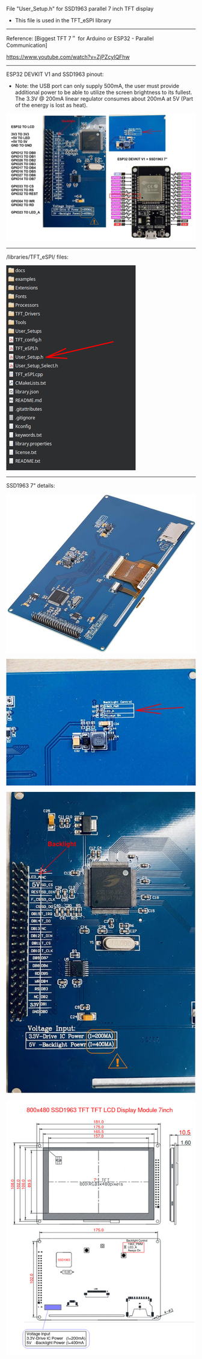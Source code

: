 File "User_Setup.h" for SSD1963 parallel 7 inch TFT display

- This file is used in the TFT_eSPI library

------

Reference:
[Biggest TFT 7＂ for Arduino or ESP32 - Parallel Communication]

https://www.youtube.com/watch?v=ZjPZcyIQFhw

------

ESP32 DEVKIT V1 and SSD1963 pinout:

- Note: the USB port can only supply 500mA, the user must provide additional power to be able to utilize the screen brightness to its fullest. The 3.3V @ 200mA linear regulator consumes about 200mA at 5V (Part of the energy is lost as heat).

![img](https://raw.githubusercontent.com/rtek1000/TFT_DDIG/main/Config/ESP32%2BLCD-pinout1.jpg)

------

/libraries/TFT_eSPI/ files:

![img](https://raw.githubusercontent.com/rtek1000/TFT_DDIG/main/Config/TFT_eSPI_files.png)

------

SSD1963 7" details:

![img](https://raw.githubusercontent.com/rtek1000/TFT_DDIG/main/Config/SSD1963.jpg)

![img](https://raw.githubusercontent.com/rtek1000/TFT_DDIG/main/Config/SSD1963_2.jpg)

![img](https://raw.githubusercontent.com/rtek1000/TFT_DDIG/main/Config/SSD1963_1.jpg)

![img](https://raw.githubusercontent.com/rtek1000/TFT_DDIG/main/Config/800x480%20SSD1963%20TFT%20TFT%20LCD%20Display%20Module%207inch.png)
